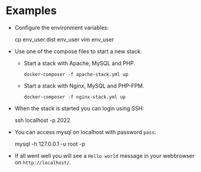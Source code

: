 Examples
========

* Configure the environment variables:

    cp env_user.dist env_user
    vim env_user    

* Use one of the compose files to start a new stack.

  * Start a stack with Apache, MySQL and PHP.

        docker-composer -f apache-stack.yml up
        
  * Start a stack with Nginx, MySQL and PHP-FPM.
 
        docker-composer -f nginx-stack.yml up

* When the stack is started you can login using SSH:

    ssh localhost -p 2022
    
* You can access mysql on localhost with password `pass`:

    mysql -h 127.0.0.1 -u root -p
    
* If all went well you will see a `Hello world` message in your webbrowser on `http://localhost/`. 
